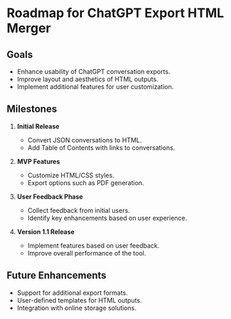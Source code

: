 # Roadmap for ChatGPT Export HTML Merger

## Goals
- Enhance usability of ChatGPT conversation exports.
- Improve layout and aesthetics of HTML outputs.
- Implement additional features for user customization.

## Milestones
1. **Initial Release**
   - Convert JSON conversations to HTML.
   - Add Table of Contents with links to conversations.

2. **MVP Features**
   - Customize HTML/CSS styles.
   - Export options such as PDF generation.

3. **User Feedback Phase**
   - Collect feedback from initial users.
   - Identify key enhancements based on user experience.

4. **Version 1.1 Release**
   - Implement features based on user feedback.
   - Improve overall performance of the tool.

## Future Enhancements
- Support for additional export formats.
- User-defined templates for HTML outputs.
- Integration with online storage solutions.